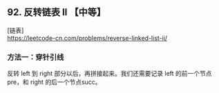 ## 92. 反转链表 II 【中等】       
[链表]       
https://leetcode-cn.com/problems/reverse-linked-list-ii/      

### 方法一：穿针引线    
反转 left 到 right 部分以后，再拼接起来。我们还需要记录 left 的前一个节点pre，和 right 的后一个节点succ。       




